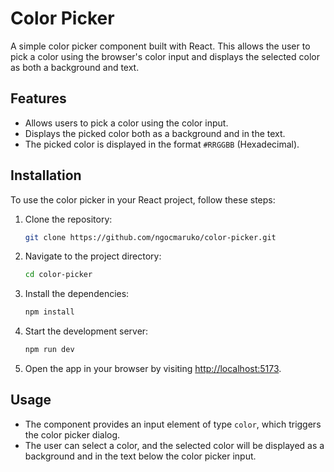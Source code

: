 # Color Picker

A simple color picker component built with React. This allows the user to pick a color using the browser's color input and displays the selected color as both a background and text.

## Features

- Allows users to pick a color using the color input.
- Displays the picked color both as a background and in the text.
- The picked color is displayed in the format `#RRGGBB` (Hexadecimal).

## Installation

To use the color picker in your React project, follow these steps:

1. Clone the repository:
    ```bash
    git clone https://github.com/ngocmaruko/color-picker.git
    ```

2. Navigate to the project directory:
    ```bash
    cd color-picker
    ```

3. Install the dependencies:
    ```bash
    npm install
    ```

4. Start the development server:
    ```bash
    npm run dev
    ```

5. Open the app in your browser by visiting [http://localhost:5173](http://localhost:5173).

## Usage

- The component provides an input element of type `color`, which triggers the color picker dialog.
- The user can select a color, and the selected color will be displayed as a background and in the text below the color picker input.
